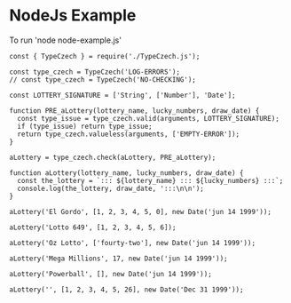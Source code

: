 



# NodeJs Example

To run 'node node-example.js'

    const { TypeCzech } = require('./TypeCzech.js');

    const type_czech = TypeCzech('LOG-ERRORS');
    // const type_czech = TypeCzech('NO-CHECKING');

    const LOTTERY_SIGNATURE = ['String', ['Number'], 'Date'];

    function PRE_aLottery(lottery_name, lucky_numbers, draw_date) {
      const type_issue = type_czech.valid(arguments, LOTTERY_SIGNATURE);
      if (type_issue) return type_issue;
      return type_czech.valueless(arguments, ['EMPTY-ERROR']);
    }

    aLottery = type_czech.check(aLottery, PRE_aLottery);

    function aLottery(lottery_name, lucky_numbers, draw_date) {
      const the_lottery = `::: ${lottery_name} ::: ${lucky_numbers} :::`;
      console.log(the_lottery, draw_date, ':::\n\n');
    }

    aLottery('El Gordo', [1, 2, 3, 4, 5, 0], new Date('jun 14 1999'));

    aLottery('Lotto 649', [1, 2, 3, 4, 5, 6]);

    aLottery('Oz Lotto', ['fourty-two'], new Date('jun 14 1999'));

    aLottery('Mega Millions', 17, new Date('jun 14 1999'));

    aLottery('Powerball', [], new Date('jun 14 1999'));

    aLottery('', [1, 2, 3, 4, 5, 26], new Date('Dec 31 1999'));